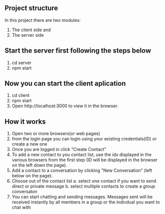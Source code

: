 ## Project structure
In this project there are two modules:
1. The client side and 
2. The server side

## Start the server first following the steps below  
1. cd server 
2. npm start

## Now you can start the client aplication 
1. cd client
2. npm start
3. Open http://localhost:3000 to view it in the browser.


## How it works
1. Open two or more browsers(or web pages)
2. from the login page you can login using your existing credentials(ID) or create a new one 
3. Once you are logged in click "Create Contact" 
4. To add a new contact to you contact list, use the ids displayed in the various browsers from the first step (ID will be displayed in the browser on the left down the page).
5. Add a contact to a conversation by clicking "New Conversation" (left below on the page). 
6. Choose out of the contact list
    a. select one contact if you want to send direct or private message
    b. select multiple contacts to create a group conversaton
7. You can start chatting and sending messages. Messages sent will be received instantly by all members in a group or the indivdual you want to chat with

